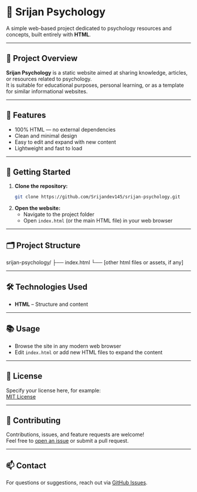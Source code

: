 # 🧠 Srijan Psychology

A simple web-based project dedicated to psychology resources and concepts, built entirely with **HTML**.

---

## 📖 Project Overview

**Srijan Psychology** is a static website aimed at sharing knowledge, articles, or resources related to psychology.  
It is suitable for educational purposes, personal learning, or as a template for similar informational websites.

---

## 🌟 Features

- 100% HTML — no external dependencies
- Clean and minimal design
- Easy to edit and expand with new content
- Lightweight and fast to load

---

## 🚀 Getting Started

1. **Clone the repository:**
    ```bash
    git clone https://github.com/Srijandev145/srijan-psychology.git
    ```
2. **Open the website:**
    - Navigate to the project folder
    - Open `index.html` (or the main HTML file) in your web browser

---

## 🗂️ Project Structure
srijan-psychology/ ├── index.html └── [other html files or assets, if any]

---

## 🛠️ Technologies Used

- **HTML** – Structure and content

---

## 📚 Usage

- Browse the site in any modern web browser
- Edit `index.html` or add new HTML files to expand the content

---

## 📝 License

Specify your license here, for example:  
[MIT License](LICENSE)

---

## 🤝 Contributing

Contributions, issues, and feature requests are welcome!  
Feel free to [open an issue](https://github.com/Srijandev145/srijan-psychology/issues) or submit a pull request.

---

## 📫 Contact

For questions or suggestions, reach out via [GitHub Issues](https://github.com/Srijandev145/srijan-psychology/issues).

